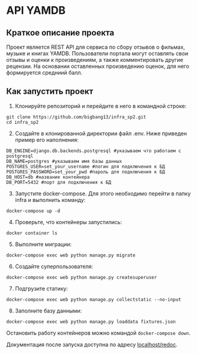 # API YAMDB
## Краткое описание проекта

Проект является REST API для сервиса по сбору отзывов о фильмах, музыке и книгах YAMDB. Пользователи портала могут оставлять свои отзывы и оценки к произведениям, а также комментировать другие рецензии. На основании оставленных произведению оценок, для него формируется средниий балл.

## Как запустить проект
         
1. Клонируйте репозиторий и перейдите в него в командной строке:
```      
git clone https://github.com/bigbang13/infra_sp2.git
cd infra_sp2
```      
2. Создайте в клонированной директории файл .env. Ниже приведен пример его наполнения:
```
DB_ENGINE=django.db.backends.postgresql #указываем что работаем с postgresql
DB_NAME=postgres #указываем имя базы данных
POSTGRES_USER=set_your_username #логин для подключения к БД
POSTGRES_PASSWORD=set_your_pwd #пароль для подключения к БД
DB_HOST=db #название контейнера
DB_PORT=5432 #порт для подключения к БД
```
3. Запустите docker-compose. Для этого необходимо перейти в папку infra и выполнить команду:
```
docker-compose up -d
```
4. Проверьте, что контейнеры запустились:
```
docker container ls
```
5. Выполните миграции:
```
docker-compose exec web python manage.py migrate
```
6. Создайте суперпользователя:
```
docker-compose exec web python manage.py createsuperuser
```
7. Подгрузите статику:
```
docker-compose exec web python manage.py collectstatic --no-input
```
8. Заполните базу данными:
```
docker-compose exec web python manage.py loaddata fixtures.json
```
Остановить работу контейнеров можно командой ```docker-compose down```.

Документация после запуска доступна по адресу [localhost/redoc](http://localhost/redoc/).
